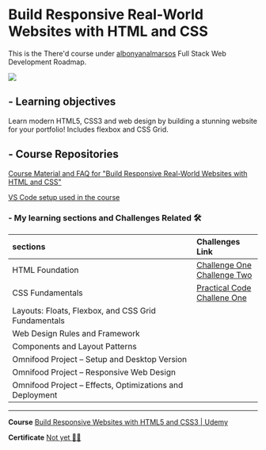 # Build Responsive Real-World Websites with HTML and CSS

This is the There'd course under [albonyanalmarsos](https://albonyanalmarsos.vercel.app/#subject) Full Stack Web Development Roadmap.

![](https://progress-bar.dev/10/?title=progress)

## - Learning objectives
Learn modern HTML5, CSS3 and web design by building a stunning website for your portfolio! Includes flexbox and CSS Grid.

## - Course Repositories

[Course Material and FAQ for "Build Responsive Real-World Websites with HTML and CSS"](https://github.com/jonasschmedtmann/html-css-course)

[VS Code setup used in the course](https://github.com/jonasschmedtmann/html-css-course/blob/master/vscode-setup.md)


### - My learning sections and Challenges Related :hammer_and_wrench:

| sections                                                 | Challenges Link                                              |
| :------------------------------------------------------- | :----------------------------------------------------------- |
| HTML Foundation                                          | [Challenge One](https://shalabyelectronics.github.io/Build-Responsive-websites/HTML-Fundamentals/01-HTML-Fundamentals-Challeges/challenges/ch1/index.html)<br />[Challenge Two](https://shalabyelectronics.github.io/Build-Responsive-websites/HTML-Fundamentals/01-HTML-Fundamentals-Challeges/challenges/ch2/index.html) |
| CSS Fundamentals                                         | [Practical Code](https://shalabyelectronics.github.io/Build-Responsive-websites/CSS-Fundamentals/02-CSS-Fundamentals-Challeges/challenges/ch1/index.html)<br >[Challene One](https://shalabyelectronics.github.io/Build-Responsive-websites/CSS-Fundamentals/02-CSS-Fundamentals-Challeges/challenges/ch2/index.html) |
| Layouts: Floats, Flexbox, and CSS Grid Fundamentals      |                                                              |
| Web Design Rules and Framework                           |                                                              |
| Components and Layout Patterns                           |                                                              |
| Omnifood Project – Setup and Desktop Version             |                                                              |
| Omnifood Project – Responsive Web Design                 |                                                              |
| Omnifood Project – Effects, Optimizations and Deployment |                                                              |



------

**Course** [Build Responsive Websites with HTML5 and CSS3 | Udemy](https://www.udemy.com/course/design-and-develop-a-killer-website-with-html5-and-css3/)

**Certificate** [Not yet :walking_man:](#)
